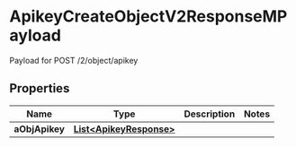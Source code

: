 

# ApikeyCreateObjectV2ResponseMPayload

Payload for POST /2/object/apikey

## Properties

| Name | Type | Description | Notes |
|------------ | ------------- | ------------- | -------------|
|**aObjApikey** | [**List&lt;ApikeyResponse&gt;**](ApikeyResponse.md) |  |  |



